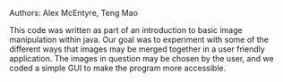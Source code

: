 Authors: Alex McEntyre, Teng Mao

This code was written as part of an introduction to basic image manipulation
within java. Our goal was to experiment with some of the different ways that
images may be merged together in a user friendly application. The images in
question may be chosen by the user, and we coded a simple GUI to make the 
program more accessible. 